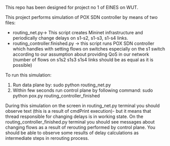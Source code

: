 This repo has been designed for project no 1 of EINES on WUT.

This project performs simulation of POX SDN controller by means of two files:
* routing_net.py-> This script creates Mininet infrastructure and periodically change delays on s1-s2, s1-s3, s1-s4 links.
* routing_controller.finished.py -> this script runs POX SDN controller which handles with setting flows on switches especially on the s1 switch according to our assumption about providing QoS in our network (number of flows on s1s2 s1s3 s1s4 links should be as equal as it is possible)



To run this simulation:
1. Run data plane by:
sudo python routing_net.py
2. Within few seconds run control plane by following command:
sudo python pox.py routing_controller_finished

During this simulation on the screen in routing_net.py terminal you should observe text (this is a result of cmdPrint execution)- but it means that thread responsible for changing delays is in working state.
On the routing_controller_finished.py terminal you should see messages about changing flows as a result of rerouting performed by control plane. You should be able to observe some results of delay calculations as intermediate steps in rerouting process.
